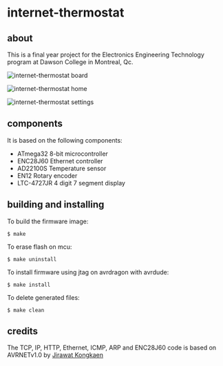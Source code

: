 # internet-thermostat

## about

This is a final year project for the Electronics Engineering Technology program at Dawson College in Montreal, Qc.

![internet-thermostat board](https://raw.githubusercontent.com/fbergin/internet-thermostat/master/doc/board.jpg)

![internet-thermostat home](https://raw.githubusercontent.com/fbergin/internet-thermostat/master/doc/home.png)

![internet-thermostat settings](https://raw.githubusercontent.com/fbergin/internet-thermostat/master/doc/settings.png)

## components

It is based on the following components:
- ATmega32 8-bit microcontroller
- ENC28J60 Ethernet controller
- AD22100S Temperature sensor
- EN12 Rotary encoder
- LTC-4727JR 4 digit 7 segment display

## building and installing

To build the firmware image:

    $ make

To erase flash on mcu:

    $ make uninstall

To install firmware using jtag on avrdragon with avrdude:

    $ make install

To delete generated files:

    $ make clean

## credits

The TCP, IP, HTTP, Ethernet, ICMP, ARP and ENC28J60 code is based on AVRNETv1.0 by [Jirawat Kongkaen](http://avrportal.com/)
